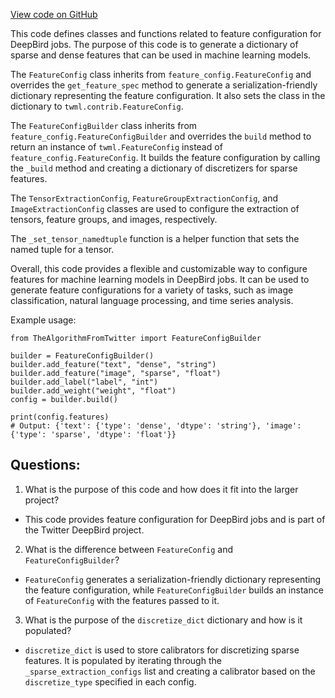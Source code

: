 [View code on GitHub](https://github.com/misbahsy/the-algorithm/twml/twml/contrib/feature_config.py)

This code defines classes and functions related to feature configuration for DeepBird jobs. The purpose of this code is to generate a dictionary of sparse and dense features that can be used in machine learning models. 

The `FeatureConfig` class inherits from `feature_config.FeatureConfig` and overrides the `get_feature_spec` method to generate a serialization-friendly dictionary representing the feature configuration. It also sets the class in the dictionary to `twml.contrib.FeatureConfig`. 

The `FeatureConfigBuilder` class inherits from `feature_config.FeatureConfigBuilder` and overrides the `build` method to return an instance of `twml.FeatureConfig` instead of `feature_config.FeatureConfig`. It builds the feature configuration by calling the `_build` method and creating a dictionary of discretizers for sparse features. 

The `TensorExtractionConfig`, `FeatureGroupExtractionConfig`, and `ImageExtractionConfig` classes are used to configure the extraction of tensors, feature groups, and images, respectively. 

The `_set_tensor_namedtuple` function is a helper function that sets the named tuple for a tensor. 

Overall, this code provides a flexible and customizable way to configure features for machine learning models in DeepBird jobs. It can be used to generate feature configurations for a variety of tasks, such as image classification, natural language processing, and time series analysis. 

Example usage:

```
from TheAlgorithmFromTwitter import FeatureConfigBuilder

builder = FeatureConfigBuilder()
builder.add_feature("text", "dense", "string")
builder.add_feature("image", "sparse", "float")
builder.add_label("label", "int")
builder.add_weight("weight", "float")
config = builder.build()

print(config.features)
# Output: {'text': {'type': 'dense', 'dtype': 'string'}, 'image': {'type': 'sparse', 'dtype': 'float'}}
```
## Questions: 
 1. What is the purpose of this code and how does it fit into the larger project?
- This code provides feature configuration for DeepBird jobs and is part of the Twitter DeepBird project.

2. What is the difference between `FeatureConfig` and `FeatureConfigBuilder`?
- `FeatureConfig` generates a serialization-friendly dictionary representing the feature configuration, while `FeatureConfigBuilder` builds an instance of `FeatureConfig` with the features passed to it.

3. What is the purpose of the `discretize_dict` dictionary and how is it populated?
- `discretize_dict` is used to store calibrators for discretizing sparse features. It is populated by iterating through the `_sparse_extraction_configs` list and creating a calibrator based on the `discretize_type` specified in each config.